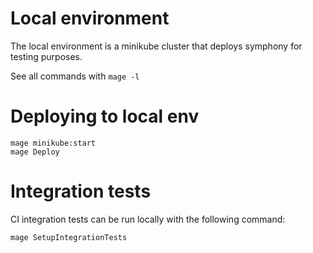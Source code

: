 # Local environment

The local environment is a minikube cluster that deploys symphony for testing purposes.

See all commands with `mage -l`


# Deploying to local env

```
mage minikube:start
mage Deploy
```

# Integration tests

CI integration tests can be run locally with the following command:

```
mage SetupIntegrationTests
```